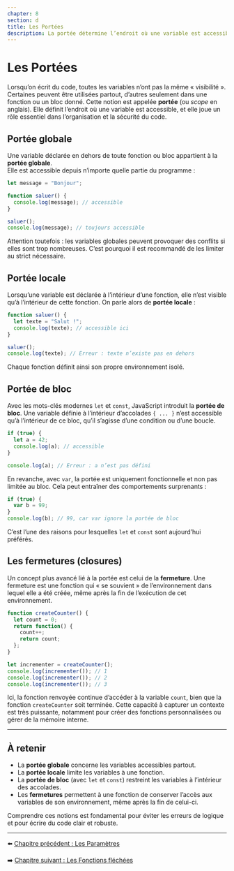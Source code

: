 ```yaml
---
chapter: 8
section: d
title: Les Portées
description: La portée détermine l’endroit où une variable est accessible dans un programme. En JavaScript, on distingue la portée globale, locale et de bloc. Les fermetures (closures) prolongent cette idée en permettant à une fonction de se souvenir de son environnement.
---
```


# Les Portées

Lorsqu’on écrit du code, toutes les variables n’ont pas la même « visibilité ». Certaines peuvent être utilisées partout, d’autres seulement dans une fonction ou un bloc donné. Cette notion est appelée **portée** (ou *scope* en anglais). Elle définit l’endroit où une variable est accessible, et elle joue un rôle essentiel dans l’organisation et la sécurité du code.



## Portée globale

Une variable déclarée en dehors de toute fonction ou bloc appartient à la **portée globale**.  
Elle est accessible depuis n’importe quelle partie du programme :

```javascript
let message = "Bonjour";

function saluer() {
  console.log(message); // accessible
}

saluer();
console.log(message); // toujours accessible
```

Attention toutefois : les variables globales peuvent provoquer des conflits si elles sont trop nombreuses. C’est pourquoi il est recommandé de les limiter au strict nécessaire.



## Portée locale

Lorsqu’une variable est déclarée à l’intérieur d’une fonction, elle n’est visible qu’à l’intérieur de cette fonction. On parle alors de **portée locale** :

```javascript
function saluer() {
  let texte = "Salut !";
  console.log(texte); // accessible ici
}

saluer();
console.log(texte); // Erreur : texte n’existe pas en dehors
```

Chaque fonction définit ainsi son propre environnement isolé.



## Portée de bloc

Avec les mots-clés modernes `let` et `const`, JavaScript introduit la **portée de bloc**.
Une variable définie à l’intérieur d’accolades `{ ... }` n’est accessible qu’à l’intérieur de ce bloc, qu’il s’agisse d’une condition ou d’une boucle.

```javascript
if (true) {
  let a = 42;
  console.log(a); // accessible
}

console.log(a); // Erreur : a n’est pas défini
```

En revanche, avec `var`, la portée est uniquement fonctionnelle et non pas limitée au bloc. Cela peut entraîner des comportements surprenants :

```javascript
if (true) {
  var b = 99;
}
console.log(b); // 99, car var ignore la portée de bloc
```

C’est l’une des raisons pour lesquelles `let` et `const` sont aujourd’hui préférés.



## Les fermetures (closures)

Un concept plus avancé lié à la portée est celui de la **fermeture**.
Une fermeture est une fonction qui « se souvient » de l’environnement dans lequel elle a été créée, même après la fin de l’exécution de cet environnement.

```javascript
function createCounter() {
  let count = 0;
  return function() {
    count++;
    return count;
  };
}

let incrementer = createCounter();
console.log(incrementer()); // 1
console.log(incrementer()); // 2
console.log(incrementer()); // 3
```

Ici, la fonction renvoyée continue d’accéder à la variable `count`, bien que la fonction `createCounter` soit terminée. Cette capacité à capturer un contexte est très puissante, notamment pour créer des fonctions personnalisées ou gérer de la mémoire interne.

---

## À retenir

* La **portée globale** concerne les variables accessibles partout.
* La **portée locale** limite les variables à une fonction.
* La **portée de bloc** (avec `let` et `const`) restreint les variables à l’intérieur des accolades.
* Les **fermetures** permettent à une fonction de conserver l’accès aux variables de son environnement, même après la fin de celui-ci.

Comprendre ces notions est fondamental pour éviter les erreurs de logique et pour écrire du code clair et robuste.

---

⬅️ [Chapitre précédent : Les Paramètres](./c_Parametres.md)

➡️ [Chapitre suivant : Les Fonctions fléchées](./e_FonctionsFlechees.md)
